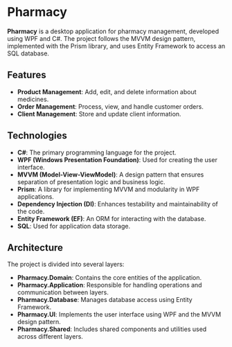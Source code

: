 # Pharmacy

**Pharmacy** is a desktop application for pharmacy management, developed using WPF and C#. The project follows the MVVM design pattern, implemented with the Prism library, and uses Entity Framework to access an SQL database.

## Features

- **Product Management**: Add, edit, and delete information about medicines.
- **Order Management**: Process, view, and handle customer orders.
- **Client Management**: Store and update client information.

## Technologies

- **C#**: The primary programming language for the project.
- **WPF (Windows Presentation Foundation)**: Used for creating the user interface.
- **MVVM (Model-View-ViewModel)**: A design pattern that ensures separation of presentation logic and business logic.
- **Prism**: A library for implementing MVVM and modularity in WPF applications.
- **Dependency Injection (DI)**: Enhances testability and maintainability of the code.
- **Entity Framework (EF)**: An ORM for interacting with the database.
- **SQL**: Used for application data storage.

## Architecture

The project is divided into several layers:

- **Pharmacy.Domain**: Contains the core entities of the application.
- **Pharmacy.Application**: Responsible for handling operations and communication between layers.
- **Pharmacy.Database**: Manages database access using Entity Framework.
- **Pharmacy.UI**: Implements the user interface using WPF and the MVVM design pattern.
- **Pharmacy.Shared**: Includes shared components and utilities used across different layers.
